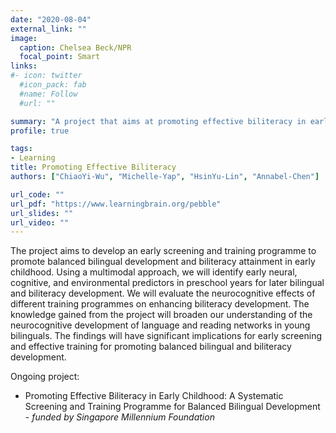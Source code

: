 ```yaml
---
date: "2020-08-04"
external_link: ""
image:
  caption: Chelsea Beck/NPR
  focal_point: Smart
links:
#- icon: twitter
  #icon_pack: fab
  #name: Follow
  #url: ""

summary: "A project that aims at promoting effective biliteracy in early childhood."
profile: true

tags:
- Learning
title: Promoting Effective Biliteracy
authors: ["ChiaoYi-Wu", "Michelle-Yap", "HsinYu-Lin", "Annabel-Chen"]

url_code: ""
url_pdf: "https://www.learningbrain.org/pebble"
url_slides: ""
url_video: ""
---
```

The project aims to develop an early screening and training programme to promote balanced bilingual development and biliteracy attainment in early childhood. 
Using a multimodal approach, we will identify early neural, cognitive, and environmental predictors in preschool years for later bilingual and biliteracy development. 
We will evaluate the neurocognitive effects of different training programmes on enhancing biliteracy development. The knowledge gained from the project will broaden our understanding of the neurocognitive development of language and reading networks in young bilinguals. 
The findings will have significant implications for early screening and effective training for promoting balanced bilingual and biliteracy development.

Ongoing project:

- Promoting Effective Biliteracy in Early Childhood: A Systematic Screening and Training Programme for Balanced Bilingual Development - *funded by Singapore Millennium Foundation*

